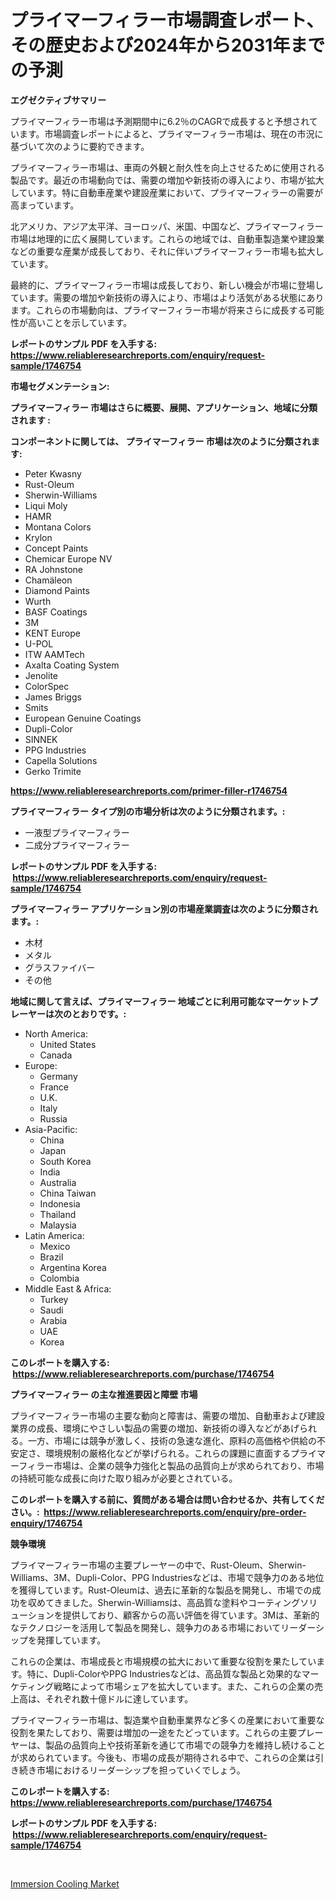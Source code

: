 <p><h1>プライマーフィラー市場調査レポート、その歴史および2024年から2031年までの予測</h1></p><p><strong>エグゼクティブサマリー</strong></p>
<p><p>プライマーフィラー市場は予測期間中に6.2％のCAGRで成長すると予想されています。市場調査レポートによると、プライマーフィラー市場は、現在の市況に基づいて次のように要約できます。</p><p>プライマーフィラー市場は、車両の外観と耐久性を向上させるために使用される製品です。最近の市場動向では、需要の増加や新技術の導入により、市場が拡大しています。特に自動車産業や建設産業において、プライマーフィラーの需要が高まっています。</p><p>北アメリカ、アジア太平洋、ヨーロッパ、米国、中国など、プライマーフィラー市場は地理的に広く展開しています。これらの地域では、自動車製造業や建設業などの重要な産業が成長しており、それに伴いプライマーフィラー市場も拡大しています。</p><p>最終的に、プライマーフィラー市場は成長しており、新しい機会が市場に登場しています。需要の増加や新技術の導入により、市場はより活気がある状態にあります。これらの市場動向は、プライマーフィラー市場が将来さらに成長する可能性が高いことを示しています。</p></p>
<p><strong>レポートのサンプル PDF を入手する: <a href="https://www.reliableresearchreports.com/enquiry/request-sample/1746754">https://www.reliableresearchreports.com/enquiry/request-sample/1746754</a></strong></p>
<p><strong>市場セグメンテーション:</strong></p>
<p><strong> プライマーフィラー 市場はさらに概要、展開、アプリケーション、地域に分類されます :</strong></p>
<p><strong>コンポーネントに関しては、 プライマーフィラー 市場は次のように分類されます: &nbsp;</strong></p>
<p><ul><li>Peter Kwasny</li><li>Rust-Oleum</li><li>Sherwin-Williams</li><li>Liqui Moly</li><li>HAMR</li><li>Montana Colors</li><li>Krylon</li><li>Concept Paints</li><li>Chemicar Europe NV</li><li>RA Johnstone</li><li>Chamäleon</li><li>Diamond Paints</li><li>Wurth</li><li>BASF Coatings</li><li>3M</li><li>KENT Europe</li><li>U-POL</li><li>ITW AAMTech</li><li>Axalta Coating System</li><li>Jenolite</li><li>ColorSpec</li><li>James Briggs</li><li>Smits</li><li>European Genuine Coatings</li><li>Dupli-Color</li><li>SINNEK</li><li>PPG Industries</li><li>Capella Solutions</li><li>Gerko
    Trimite</li></ul></p>
<p><strong><a href="https://www.reliableresearchreports.com/primer-filler-r1746754">https://www.reliableresearchreports.com/primer-filler-r1746754</a></strong></p>
<p><strong> プライマーフィラー タイプ別の市場分析は次のように分類されます。:</strong></p>
<p><ul><li>一液型プライマーフィラー</li><li>二成分プライマーフィラー</li></ul></p>
<p><strong>レポートのサンプル PDF を入手する: &nbsp;<a href="https://www.reliableresearchreports.com/enquiry/request-sample/1746754">https://www.reliableresearchreports.com/enquiry/request-sample/1746754</a></strong></p>
<p><strong> プライマーフィラー アプリケーション別の市場産業調査は次のように分類されます。:</strong></p>
<p><ul><li>木材</li><li>メタル</li><li>グラスファイバー</li><li>その他</li></ul></p>
<p><strong>地域に関して言えば、プライマーフィラー 地域ごとに利用可能なマーケットプレーヤーは次のとおりです。:</strong></p>
<p><ul>
    <li>
        North America:
        <ul>
            <li>United States</li>
            <li>Canada</li>
        </ul>
    </li>
    <li>
        Europe:
        <ul>
            <li>Germany</li>
            <li>France</li>
            <li>U.K.</li>
            <li>Italy</li>
            <li>Russia</li>
        </ul>
    </li>
    <li>
        Asia-Pacific:
        <ul>
            <li>China</li>
            <li>Japan</li>
            <li>South Korea</li>
            <li>India</li>
            <li>Australia</li>
            <li>China Taiwan</li>
            <li>Indonesia</li>
            <li>Thailand</li>
            <li>Malaysia</li>
        </ul>
    </li>
    <li>
        Latin America:
        <ul>
            <li>Mexico</li>
            <li>Brazil</li>
            <li>Argentina Korea</li>
            <li>Colombia</li>
        </ul>
    </li>
    <li>
        Middle East & Africa:
        <ul>
            <li>Turkey</li>
            <li>Saudi</li>
            <li>Arabia</li>
            <li>UAE</li>
            <li>Korea</li>
        </ul>
    </li>
    </ul></p>
<p><strong>このレポートを購入する: &nbsp;<a href="https://www.reliableresearchreports.com/purchase/1746754">https://www.reliableresearchreports.com/purchase/1746754</a></strong></p>
<p><strong>プライマーフィラー の主な推進要因と障壁 市場</strong></p>
<p><p>プライマーフィラー市場の主要な動向と障害は、需要の増加、自動車および建設業界の成長、環境にやさしい製品の需要の増加、新技術の導入などがあげられる。一方、市場には競争が激しく、技術の急速な進化、原料の高価格や供給の不安定さ、環境規制の厳格化などが挙げられる。これらの課題に直面するプライマーフィラー市場は、企業の競争力強化と製品の品質向上が求められており、市場の持続可能な成長に向けた取り組みが必要とされている。</p></p>
<p><strong>このレポートを購入する前に、質問がある場合は問い合わせるか、共有してください。:&nbsp; <a href="https://www.reliableresearchreports.com/enquiry/pre-order-enquiry/1746754">https://www.reliableresearchreports.com/enquiry/pre-order-enquiry/1746754</a></strong></p>
<p><strong>競争環境</strong></p>
<p><p>プライマーフィラー市場の主要プレーヤーの中で、Rust-Oleum、Sherwin-Williams、3M、Dupli-Color、PPG Industriesなどは、市場で競争力のある地位を獲得しています。Rust-Oleumは、過去に革新的な製品を開発し、市場での成功を収めてきました。Sherwin-Williamsは、高品質な塗料やコーティングソリューションを提供しており、顧客からの高い評価を得ています。3Mは、革新的なテクノロジーを活用して製品を開発し、競争力のある市場においてリーダーシップを発揮しています。</p><p>これらの企業は、市場成長と市場規模の拡大において重要な役割を果たしています。特に、Dupli-ColorやPPG Industriesなどは、高品質な製品と効果的なマーケティング戦略によって市場シェアを拡大しています。また、これらの企業の売上高は、それぞれ数十億ドルに達しています。</p><p>プライマーフィラー市場は、製造業や自動車業界など多くの産業において重要な役割を果たしており、需要は増加の一途をたどっています。これらの主要プレーヤーは、製品の品質向上や技術革新を通じて市場での競争力を維持し続けることが求められています。今後も、市場の成長が期待される中で、これらの企業は引き続き市場におけるリーダーシップを担っていくでしょう。</p></p>
<p><strong>このレポートを購入する: &nbsp; <a href="https://www.reliableresearchreports.com/purchase/1746754">https://www.reliableresearchreports.com/purchase/1746754</a></strong></p>
<p><strong>レポートのサンプル PDF を入手する: &nbsp;<a href="https://www.reliableresearchreports.com/enquiry/request-sample/1746754">https://www.reliableresearchreports.com/enquiry/request-sample/1746754</a></strong><strong></strong></p>
<p>&nbsp;</p>
<p><p><a href="https://github.com/YashRP12/Market-Research-Report-List-4/blob/main/immersion-cooling-market.md">Immersion Cooling Market</a></p></p>